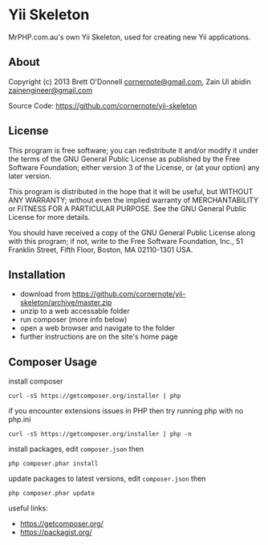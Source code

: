 # Yii Skeleton

MrPHP.com.au's own Yii Skeleton, used for creating new Yii applications.

## About

Copyright (c) 2013 Brett O'Donnell <cornernote@gmail.com>, Zain Ul abidin <zainengineer@gmail.com>

Source Code: https://github.com/cornernote/yii-skeleton

## License

This program is free software; you can redistribute it and/or modify it under the terms of the GNU General Public License as published by the Free Software Foundation; either version 3 of the License, or (at your option) any later version.

This program is distributed in the hope that it will be useful, but WITHOUT ANY WARRANTY; without even the implied warranty of MERCHANTABILITY or FITNESS FOR A PARTICULAR PURPOSE.  See the GNU General Public License for more details.

You should have received a copy of the GNU General Public License along with this program; if not, write to the Free Software Foundation, Inc., 51 Franklin Street, Fifth Floor, Boston, MA 02110-1301 USA.

## Installation

* download from https://github.com/cornernote/yii-skeleton/archive/master.zip
* unzip to a web accessable folder
* run composer (more info below)
* open a web browser and navigate to the folder
* further instructions are on the site's home page

## Composer Usage

install composer
```
curl -sS https://getcomposer.org/installer | php
```

if you encounter extensions issues in PHP then try running php with no php.ini
```
curl -sS https://getcomposer.org/installer | php -n
```

install packages, edit `composer.json` then
```
php composer.phar install
```

update packages to latest versions, edit `composer.json` then
```
php composer.phar update
```

useful links:
* https://getcomposer.org/
* https://packagist.org/
